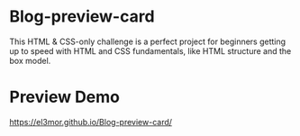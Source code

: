 # Blog-preview-card
This HTML &amp; CSS-only challenge is a perfect project for beginners getting up to speed with HTML and CSS fundamentals, like HTML structure and the box model.

# Preview Demo
https://el3mor.github.io/Blog-preview-card/
